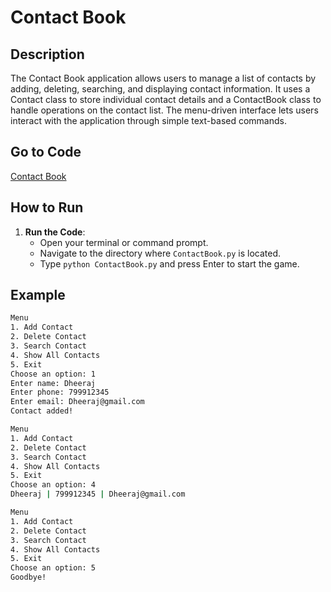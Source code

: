 # Contact Book

## Description
The Contact Book application allows users to manage a list of contacts by adding, deleting, searching, and displaying contact information. It uses a Contact class to store individual contact details and a ContactBook class to handle operations on the contact list. The menu-driven interface lets users interact with the application through simple text-based commands.

## Go to Code
[Contact Book](ContactBook.py)

## How to Run
1. **Run the Code**:
   - Open your terminal or command prompt.
   - Navigate to the directory where `ContactBook.py` is located.
   - Type `python ContactBook.py` and press Enter to start the game.

## Example
```sh
Menu
1. Add Contact
2. Delete Contact
3. Search Contact
4. Show All Contacts
5. Exit
Choose an option: 1
Enter name: Dheeraj
Enter phone: 799912345
Enter email: Dheeraj@gmail.com
Contact added!

Menu
1. Add Contact
2. Delete Contact
3. Search Contact
4. Show All Contacts
5. Exit
Choose an option: 4
Dheeraj | 799912345 | Dheeraj@gmail.com

Menu
1. Add Contact
2. Delete Contact
3. Search Contact
4. Show All Contacts
5. Exit
Choose an option: 5
Goodbye!
```

